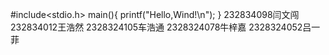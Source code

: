 #include<stdio.h>
main(){
  printf("Hello,Wind!\n");
  }
232834098闫文闯
232834012王浩然
2328324105车浩通
2328324078牛梓嘉
2328324052吕一菲
